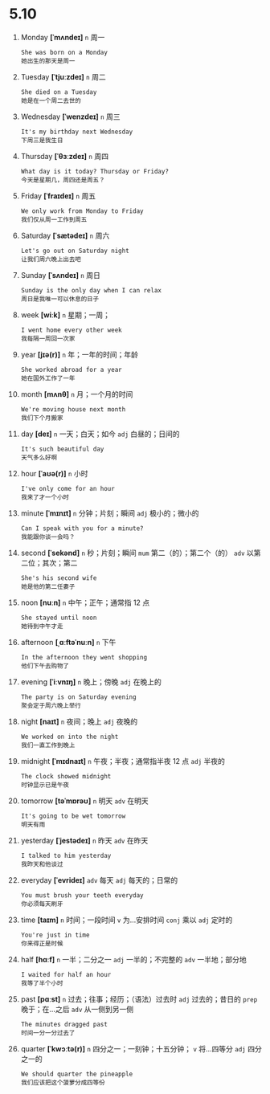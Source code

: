 # 5.10

1. Monday **[ˈmʌndeɪ]** `n` 周一

   ```
   She was born on a Monday
   她出生的那天是周一
   ```

2. Tuesday **[ˈtjuːzdeɪ]** `n` 周二

   ```
   She died on a Tuesday
   她是在一个周二去世的
   ```

3. Wednesday **[ˈwenzdeɪ]** `n` 周三

   ```
   It's my birthday next Wednesday
   下周三是我生日
   ```

4. Thursday **[ˈθɜːzdeɪ]** `n` 周四

   ```
   What day is it today? Thursday or Friday?
   今天是星期几，周四还是周五？
   ```

5. Friday **[ˈfraɪdeɪ]** `n` 周五

   ```
   We only work from Monday to Friday
   我们仅从周一工作到周五
   ```

6. Saturday **[ˈsætədeɪ]** `n` 周六

   ```
   Let's go out on Saturday night
   让我们周六晚上出去吧
   ```

7. Sunday **[ˈsʌndeɪ]** `n` 周日

   ```
   Sunday is the only day when I can relax
   周日是我唯一可以休息的日子
   ```

8. week **[wiːk]** `n` 星期；一周；

   ```
   I went home every other week
   我每隔一周回一次家
   ```

9. year **[jɪə(r)]** `n` 年；一年的时间；年龄

   ```
   She worked abroad for a year
   她在国外工作了一年
   ```

10. month **[mʌnθ]** `n` 月；一个月的时间

    ```
    We're moving house next month
    我们下个月搬家
    ```

11. day **[deɪ]** `n` 一天；白天；如今 `adj` 白昼的；日间的

    ```
    It's such beautiful day
    天气多么好啊
    ```

12. hour **[ˈaʊə(r)]** `n` 小时

    ```
    I've only come for an hour
    我来了才一个小时
    ```

13. minute **[ˈmɪnɪt]** `n` 分钟；片刻；瞬间 `adj` 极小的；微小的

    ```
    Can I speak with you for a minute?
    我能跟你谈一会吗？
    ```

14. second **[ˈsekənd]** `n` 秒；片刻；瞬间 `mum` 第二（的）；第二个（的） `adv` 以第二位；其次；第二

    ```
    She's his second wife
    她是他的第二任妻子
    ```

15. noon **[nuːn]** `n` 中午；正午；通常指 12 点

    ```
    She stayed until noon
    她待到中午才走
    ```

16. afternoon **[ˌɑːftəˈnuːn]** `n` 下午

    ```
    In the afternoon they went shopping
    他们下午去购物了
    ```

17. evening **[ˈiːvnɪŋ]** `n` 晚上；傍晚 `adj` 在晚上的

    ```
    The party is on Saturday evening
    聚会定于周六晚上举行
    ```

18. night **[naɪt]** `n` 夜间；晚上 `adj` 夜晚的

    ```
    We worked on into the night
    我们一直工作到晚上
    ```

19. midnight **[ˈmɪdnaɪt]** `n` 午夜；半夜；通常指半夜 12 点 `adj` 半夜的

    ```
    The clock showed midnight
    时钟显示已是午夜
    ```

20. tomorrow **[təˈmɒrəʊ]** `n` 明天 `adv` 在明天

    ```
    It's going to be wet tomorrow
    明天有雨
    ```

21. yesterday **[ˈjestədeɪ]** `n` 昨天 `adv` 在昨天

    ```
    I talked to him yesterday
    我昨天和他谈过
    ```

22. everyday **[ˈevrideɪ]** `adv` 每天 `adj` 每天的；日常的

    ```
    You must brush your teeth everyday
    你必须每天刷牙
    ```

23. time **[taɪm]** `n` 时间；一段时间 `v` 为...安排时间 `conj` 乘以 `adj` 定时的

    ```
    You're just in time
    你来得正是时候
    ```

24. half **[hɑːf]** `n` 一半；二分之一 `adj` 一半的；不完整的 `adv` 一半地；部分地

    ```
    I waited for half an hour
    我等了半个小时
    ```

25. past **[pɑːst]** `n` 过去；往事；经历；（语法）过去时 `adj` 过去的；昔日的 `prep` 晚于；在...之后 `adv` 从一侧到另一侧

    ```
    The minutes dragged past
    时间一分一分过去了
    ```

26. quarter **[ˈkwɔːtə(r)]** `n` 四分之一；一刻钟；十五分钟； `v` 将...四等分 `adj` 四分之一的

    ```
    We should quarter the pineapple
    我们应该把这个菠萝分成四等份
    ```
